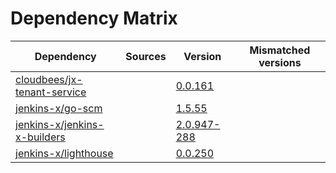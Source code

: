 # Dependency Matrix

Dependency | Sources | Version | Mismatched versions
---------- | ------- | ------- | -------------------
[cloudbees/jx-tenant-service](https://github.com/cloudbees/jx-tenant-service) |  | [0.0.161](https://github.com/cloudbees/jx-tenant-service/releases/tag/v0.0.161) | 
[jenkins-x/go-scm](https://github.com/jenkins-x/go-scm) |  | [1.5.55]() | 
[jenkins-x/jenkins-x-builders](https://github.com/jenkins-x/jenkins-x-builders) |  | [2.0.947-288]() | 
[jenkins-x/lighthouse](https://github.com/jenkins-x/lighthouse) |  | [0.0.250]() | 
